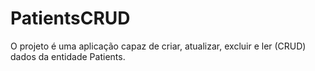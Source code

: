 # PatientsCRUD
O projeto é uma aplicação capaz de criar, atualizar, excluir e ler (CRUD) dados da entidade Patients.
